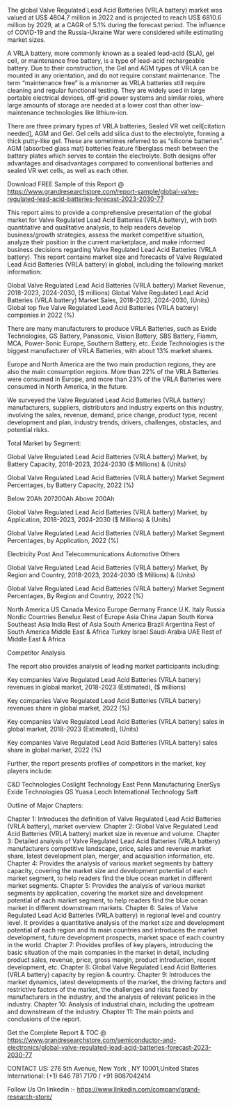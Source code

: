 
The global Valve Regulated Lead Acid Batteries (VRLA battery) market was valued at US$ 4804.7 million in 2022 and is projected to reach US$ 6810.6 million by 2029, at a CAGR of 5.1% during the forecast period. The influence of COVID-19 and the Russia-Ukraine War were considered while estimating market sizes.

A VRLA battery, more commonly known as a sealed lead-acid (SLA), gel cell, or maintenance free battery, is a type of lead-acid rechargeable battery. Due to their construction, the Gel and AGM types of VRLA can be mounted in any orientation, and do not require constant maintenance. The term “maintenance free” is a misnomer as VRLA batteries still require cleaning and regular functional testing. They are widely used in large portable electrical devices, off-grid power systems and similar roles, where large amounts of storage are needed at a lower cost than other low-maintenance technologies like lithium-ion.

There are three primary types of VRLA batteries, Sealed VR wet cell[citation needed], AGM and Gel. Gel cells add silica dust to the electrolyte, forming a thick putty-like gel. These are sometimes referred to as “silicone batteries”. AGM (absorbed glass mat) batteries feature fiberglass mesh between the battery plates which serves to contain the electrolyte. Both designs offer advantages and disadvantages compared to conventional batteries and sealed VR wet cells, as well as each other.

Download FREE Sample of this Report @ https://www.grandresearchstore.com/report-sample/global-valve-regulated-lead-acid-batteries-forecast-2023-2030-77

This report aims to provide a comprehensive presentation of the global market for Valve Regulated Lead Acid Batteries (VRLA battery), with both quantitative and qualitative analysis, to help readers develop business/growth strategies, assess the market competitive situation, analyze their position in the current marketplace, and make informed business decisions regarding Valve Regulated Lead Acid Batteries (VRLA battery). This report contains market size and forecasts of Valve Regulated Lead Acid Batteries (VRLA battery) in global, including the following market information:

Global Valve Regulated Lead Acid Batteries (VRLA battery) Market Revenue, 2018-2023, 2024-2030, ($ millions)
Global Valve Regulated Lead Acid Batteries (VRLA battery) Market Sales, 2018-2023, 2024-2030, (Units)
Global top five Valve Regulated Lead Acid Batteries (VRLA battery) companies in 2022 (%)

There are many manufacturers to produce VRLA Batteries, such as Exide Technologies, GS Battery, Panasonic, Vision Battery, SBS Battery, Fiamm, MCA, Power-Sonic Europe, Southern Battery, etc. Exide Technologies is the biggest manufacturer of VRLA Batteries, with about 13% market shares.

Europe and North America are the two main production regions, they are also the main consumption regions. More than 22% of the VRLA Batteries were consumed in Europe, and more than 23% of the VRLA Batteries were consumed in North America, in the future.

We surveyed the Valve Regulated Lead Acid Batteries (VRLA battery) manufacturers, suppliers, distributors and industry experts on this industry, involving the sales, revenue, demand, price change, product type, recent development and plan, industry trends, drivers, challenges, obstacles, and potential risks.

Total Market by Segment:

Global Valve Regulated Lead Acid Batteries (VRLA battery) Market, by Battery Capacity, 2018-2023, 2024-2030 ($ Millions) & (Units)

Global Valve Regulated Lead Acid Batteries (VRLA battery) Market Segment Percentages, by Battery Capacity, 2022 (%)

Below 20Ah
20?200Ah
Above 200Ah

Global Valve Regulated Lead Acid Batteries (VRLA battery) Market, by Application, 2018-2023, 2024-2030 ($ Millions) & (Units)

Global Valve Regulated Lead Acid Batteries (VRLA battery) Market Segment Percentages, by Application, 2022 (%)

Electricity
Post And Telecommunications
Automotive
Others

Global Valve Regulated Lead Acid Batteries (VRLA battery) Market, By Region and Country, 2018-2023, 2024-2030 ($ Millions) & (Units)

Global Valve Regulated Lead Acid Batteries (VRLA battery) Market Segment Percentages, By Region and Country, 2022 (%)

North America
US
Canada
Mexico
Europe
Germany
France
U.K.
Italy
Russia
Nordic Countries
Benelux
Rest of Europe
Asia
China
Japan
South Korea
Southeast Asia
India
Rest of Asia
South America
Brazil
Argentina
Rest of South America
Middle East & Africa
Turkey
Israel
Saudi Arabia
UAE
Rest of Middle East & Africa

Competitor Analysis

The report also provides analysis of leading market participants including:

Key companies Valve Regulated Lead Acid Batteries (VRLA battery) revenues in global market, 2018-2023 (Estimated), ($ millions)

Key companies Valve Regulated Lead Acid Batteries (VRLA battery) revenues share in global market, 2022 (%)

Key companies Valve Regulated Lead Acid Batteries (VRLA battery) sales in global market, 2018-2023 (Estimated), (Units)

Key companies Valve Regulated Lead Acid Batteries (VRLA battery) sales share in global market, 2022 (%)

Further, the report presents profiles of competitors in the market, key players include:

C&D Technologies
Coslight Technology
East Penn Manufacturing
EnerSys
Exide Technologies
GS Yuasa
Leoch International Technology
Saft

Outline of Major Chapters:

Chapter 1: Introduces the definition of Valve Regulated Lead Acid Batteries (VRLA battery), market overview.
Chapter 2: Global Valve Regulated Lead Acid Batteries (VRLA battery) market size in revenue and volume.
Chapter 3: Detailed analysis of Valve Regulated Lead Acid Batteries (VRLA battery) manufacturers competitive landscape, price, sales and revenue market share, latest development plan, merger, and acquisition information, etc.
Chapter 4: Provides the analysis of various market segments by battery capacity, covering the market size and development potential of each market segment, to help readers find the blue ocean market in different market segments.
Chapter 5: Provides the analysis of various market segments by application, covering the market size and development potential of each market segment, to help readers find the blue ocean market in different downstream markets.
Chapter 6: Sales of Valve Regulated Lead Acid Batteries (VRLA battery) in regional level and country level. It provides a quantitative analysis of the market size and development potential of each region and its main countries and introduces the market development, future development prospects, market space of each country in the world.
Chapter 7: Provides profiles of key players, introducing the basic situation of the main companies in the market in detail, including product sales, revenue, price, gross margin, product introduction, recent development, etc.
Chapter 8: Global Valve Regulated Lead Acid Batteries (VRLA battery) capacity by region & country.
Chapter 9: Introduces the market dynamics, latest developments of the market, the driving factors and restrictive factors of the market, the challenges and risks faced by manufacturers in the industry, and the analysis of relevant policies in the industry.
Chapter 10: Analysis of industrial chain, including the upstream and downstream of the industry.
Chapter 11: The main points and conclusions of the report.

Get the Complete Report & TOC @ https://www.grandresearchstore.com/semiconductor-and-electronics/global-valve-regulated-lead-acid-batteries-forecast-2023-2030-77

CONTACT US:
276 5th Avenue, New York , NY 10001,United States
International: (+1) 646 781 7170 / +91 8087042414

Follow Us On linkedin :- https://www.linkedin.com/company/grand-research-store/
